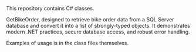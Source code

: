This repository contains C# classes.

GetBikeOrder, designed to retrieve bike order data from a SQL Server database and convert it into a list of strongly-typed objects. It demonstrates modern .NET practices, secure database access, and robust error handling.

Examples of usage is in the class files themselves.

